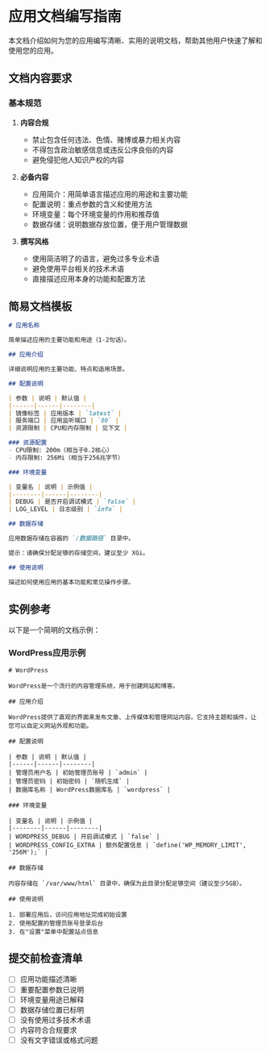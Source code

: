 # 应用文档编写指南

本文档介绍如何为您的应用编写清晰、实用的说明文档，帮助其他用户快速了解和使用您的应用。

## 文档内容要求

### 基本规范

1. **内容合规**
   - 禁止包含任何违法、色情、赌博或暴力相关内容
   - 不得包含政治敏感信息或违反公序良俗的内容
   - 避免侵犯他人知识产权的内容

2. **必备内容**
   - 应用简介：用简单语言描述应用的用途和主要功能
   - 配置说明：重点参数的含义和使用方法
   - 环境变量：每个环境变量的作用和推荐值
   - 数据存储：说明数据存放位置，便于用户管理数据

3. **撰写风格**
   - 使用简洁明了的语言，避免过多专业术语
   - 避免使用平台相关的技术术语
   - 直接描述应用本身的功能和配置方法

## 简易文档模板

```markdown
# 应用名称

简单描述应用的主要功能和用途（1-2句话）。

## 应用介绍

详细说明应用的主要功能、特点和适用场景。

## 配置说明

| 参数 | 说明 | 默认值 |
|------|------|--------|
| 镜像标签 | 应用版本 | `latest` |
| 服务端口 | 应用监听端口 | `80` |
| 资源限制 | CPU和内存限制 | 见下文 |

### 资源配置
- CPU限制: 200m（相当于0.2核心）
- 内存限制: 256Mi（相当于256兆字节）

### 环境变量

| 变量名 | 说明 | 示例值 |
|--------|------|--------|
| DEBUG | 是否开启调试模式 | `false` |
| LOG_LEVEL | 日志级别 | `info` |

## 数据存储

应用数据存储在容器的 `/数据路径` 目录中。

提示：请确保分配足够的存储空间，建议至少 XGi。

## 使用说明

描述如何使用应用的基本功能和常见操作步骤。
```

## 实例参考

以下是一个简明的文档示例：

### WordPress应用示例

```
# WordPress

WordPress是一个流行的内容管理系统，用于创建网站和博客。

## 应用介绍

WordPress提供了直观的界面来发布文章、上传媒体和管理网站内容。它支持主题和插件，让您可以自定义网站外观和功能。

## 配置说明

| 参数 | 说明 | 默认值 |
|------|------|--------|
| 管理员用户名 | 初始管理员账号 | `admin` |
| 管理员密码 | 初始密码 | `随机生成` |
| 数据库名称 | WordPress数据库名 | `wordpress` |

### 环境变量

| 变量名 | 说明 | 示例值 |
|--------|------|--------|
| WORDPRESS_DEBUG | 开启调试模式 | `false` |
| WORDPRESS_CONFIG_EXTRA | 额外配置信息 | `define('WP_MEMORY_LIMIT', '256M');` |

## 数据存储

内容存储在 `/var/www/html` 目录中，确保为此目录分配足够空间（建议至少5GB）。

## 使用说明

1. 部署应用后，访问应用地址完成初始设置
2. 使用配置的管理员账号登录后台
3. 在"设置"菜单中配置站点信息
```

## 提交前检查清单

- [ ] 应用功能描述清晰
- [ ] 重要配置参数已说明
- [ ] 环境变量用途已解释
- [ ] 数据存储位置已标明
- [ ] 没有使用过多技术术语
- [ ] 内容符合合规要求
- [ ] 没有文字错误或格式问题